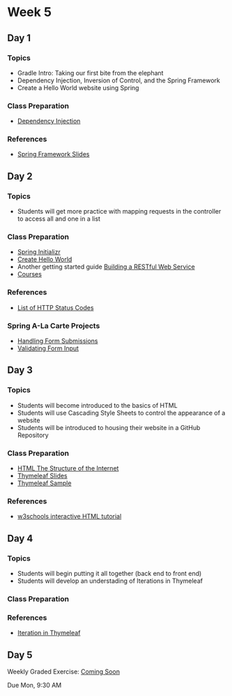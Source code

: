 # Week 5

## Day 1

### Topics

- Gradle Intro: Taking our first bite from the elephant
- Dependency Injection, Inversion of Control, and the Spring Framework
- Create a Hello World website using Spring

### Class Preparation

- [Dependency Injection](https://wecancodeit.github.io/java-slides/objects/dependency-injection/)


### References

- [Spring Framework Slides](https://wecancodeit.github.io/java-slides/spring/spring-boot/)


## Day 2

### Topics

- Students will get more practice with mapping requests in the controller to access all and one in a list

### Class Preparation

- [Spring Initializr](http://start.spring.io/)
- [Create Hello World](https://spring.io/guides/gs/serving-web-content/) 
- Another getting started guide [Building a RESTful Web Service](https://spring.io/guides/gs/rest-service/)
- [Courses](https://wecancodeit.github.io/java-exercises/courses) 


### References

- [List of HTTP Status Codes](https://en.wikipedia.org/wiki/List_of_HTTP_status_codes)

### Spring A-La Carte Projects

- [Handling Form Submissions](https://spring.io/guides/gs/handling-form-submission/)
- [Validating Form Input](https://spring.io/guides/gs/validating-form-input/)


## Day 3

### Topics

- Students will become introduced to the basics of HTML
- Students will use Cascading Style Sheets to control the appearance of a website
- Students will be introduced to housing their website in a GitHub Repository

### Class Preparation

- [HTML The Structure of the Internet](https://wecancodeit.github.io/java-slides/frontend/html/#/)
- [Thymeleaf Slides](https://wecancodeit.github.io/java-slides/web/thymeleaf/)
- [Thymeleaf Sample](./thymeleaf-notes.md)

### References

- [w3schools interactive HTML tutorial](https://www.w3schools.com/html/default.asp)


## Day 4

### Topics

- Students will begin putting it all together (back end to front end)
- Students will develop an understading of Iterations in Thymeleaf

### Class Preparation



### References

- [Iteration in Thymeleaf](http://www.thymeleaf.org/doc/tutorials/3.0/usingthymeleaf.html#iteration)



## Day 5


Weekly Graded Exercise: [Coming Soon]()


Due Mon, 9:30 AM
